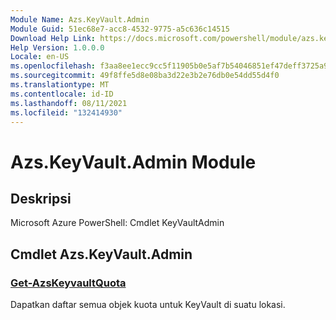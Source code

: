 ```yaml
---
Module Name: Azs.KeyVault.Admin
Module Guid: 51ec68e7-acc8-4532-9775-a5c636c14515
Download Help Link: https://docs.microsoft.com/powershell/module/azs.keyvault.admin
Help Version: 1.0.0.0
Locale: en-US
ms.openlocfilehash: f3aa8ee1ecc9cc5f11905b0e5af7b54046851ef47deff3725a9823b5cde8fc2b
ms.sourcegitcommit: 49f8ffe5d8e08ba3d22e3b2e76db0e54dd55d4f0
ms.translationtype: MT
ms.contentlocale: id-ID
ms.lasthandoff: 08/11/2021
ms.locfileid: "132414930"
---
```

# Azs.KeyVault.Admin Module
## Deskripsi
Microsoft Azure PowerShell: Cmdlet KeyVaultAdmin

## Cmdlet Azs.KeyVault.Admin
### [Get-AzsKeyvaultQuota](Get-AzsKeyvaultQuota.md)
Dapatkan daftar semua objek kuota untuk KeyVault di suatu lokasi.

